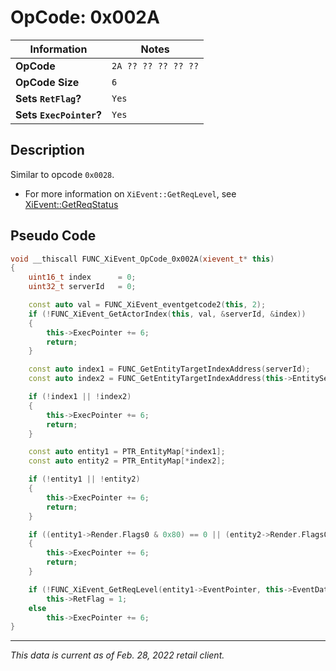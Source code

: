# OpCode: 0x002A

| Information               | Notes |
|---                        |---    |
| **OpCode**                | `2A ?? ?? ?? ?? ??` |
| **OpCode Size**           | `6`   |
| **Sets `RetFlag`?**       | `Yes` |
| **Sets `ExecPointer`?**   | `Yes` |

## Description

Similar to opcode `0x0028`.

  * For more information on `XiEvent::GetReqLevel`, see [XiEvent::GetReqStatus](../Event%20VM%20Functions.md#xieventgetreqlevel)

## Pseudo Code

```cpp
void __thiscall FUNC_XiEvent_OpCode_0x002A(xievent_t* this)
{
    uint16_t index      = 0;
    uint32_t serverId   = 0;

    const auto val = FUNC_XiEvent_eventgetcode2(this, 2);
    if (!FUNC_XiEvent_GetActorIndex(this, val, &serverId, &index))
    {
        this->ExecPointer += 6;
        return;
    }

    const auto index1 = FUNC_GetEntityTargetIndexAddress(serverId);
    const auto index2 = FUNC_GetEntityTargetIndexAddress(this->EntityServerId[1]);

    if (!index1 || !index2)
    {
        this->ExecPointer += 6;
        return;
    }

    const auto entity1 = PTR_EntityMap[*index1];
    const auto entity2 = PTR_EntityMap[*index2];

    if (!entity1 || !entity2)
    {
        this->ExecPointer += 6;
        return;
    }

    if ((entity1->Render.Flags0 & 0x80) == 0 || (entity2->Render.Flags0 & 0x80) == 0 || *(int8_t*)(&entity1->Render.Flags0) >= 0)
    {
        this->ExecPointer += 6;
        return;
    }

    if (!FUNC_XiEvent_GetReqLevel(entity1->EventPointer, this->EventData[this->ExecPointer + 1]))
        this->RetFlag = 1;
    else
        this->ExecPointer += 6;
}
```

---

_This data is current as of Feb. 28, 2022 retail client._